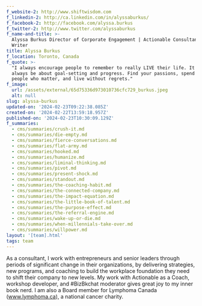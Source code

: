 ```yaml
---
f_website-2: http://www.shiftwisdom.com
f_linkedin-2: http://ca.linkedin.com/in/alyssaburkus/
f_facebook-2: http://facebook.com/alyssa.burkus
f_twitter-2: http://www.twitter.com/alyssaburkus
f_name-and-title: >-
  Alyssa Burkus Director of Corporate Engagement | Actionable Consultant |
  Writer
title: Alyssa Burkus
f_location: Toronto, Canada
f_quote: >-
  "I always encourage people to remember to really LIVE their life. It can't
  always be about goal-setting and progress. Find your passions, spend time with
  people who matter, and live without regrets."
f_image:
  url: /assets/external/65d75336d973010736cfc729_burkus.jpeg
  alt: null
slug: alyssa-burkus
updated-on: '2024-02-23T09:22:38.085Z'
created-on: '2024-02-22T13:59:18.957Z'
published-on: '2024-02-23T10:30:09.129Z'
f_summaries:
  - cms/summaries/crush-it.md
  - cms/summaries/die-empty.md
  - cms/summaries/fierce-conversations.md
  - cms/summaries/flat-army.md
  - cms/summaries/hooked.md
  - cms/summaries/humanize.md
  - cms/summaries/liminal-thinking.md
  - cms/summaries/pivot.md
  - cms/summaries/present-shock.md
  - cms/summaries/standout.md
  - cms/summaries/the-coaching-habit.md
  - cms/summaries/the-connected-company.md
  - cms/summaries/the-impact-equation.md
  - cms/summaries/the-little-book-of-talent.md
  - cms/summaries/the-purpose-effect.md
  - cms/summaries/the-referral-engine.md
  - cms/summaries/wake-up-or-die.md
  - cms/summaries/when-millennials-take-over.md
  - cms/summaries/willpower.md
layout: '[team].html'
tags: team
---
```


As a consultant, I work with entrepreneurs and senior leaders through periods of significant change in their organizations, by delivering strategies, new programs, and coaching to build the workplace foundation they need to shift their company to new levels. My work with Actionable as a Coach, workshop developer, and #BizBkchat moderator gives great joy to my inner book nerd. I am also a Board member for Lymphoma Canada (www.lymphoma.ca), a national cancer charity.
